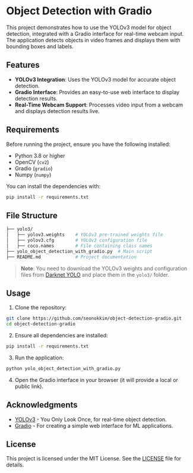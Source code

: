 # Object Detection with Gradio

This project demonstrates how to use the YOLOv3 model for object detection, integrated with a Gradio interface for real-time webcam input. The application detects objects in video frames and displays them with bounding boxes and labels.

## Features

- **YOLOv3 Integration**: Uses the YOLOv3 model for accurate object detection.
- **Gradio Interface**: Provides an easy-to-use web interface to display detection results.
- **Real-Time Webcam Support**: Processes video input from a webcam and displays detection results live.

## Requirements

Before running the project, ensure you have the following installed:

- Python 3.8 or higher
- OpenCV (`cv2`)
- Gradio (`gradio`)
- Numpy (`numpy`)

You can install the dependencies with:

```bash
pip install -r requirements.txt
```

## File Structure

```bash
├── yolo3/
│   ├── yolov3.weights    # YOLOv3 pre-trained weights file
│   ├── yolov3.cfg        # YOLOv3 configuration file
│   ├── coco.names        # File containing class names
├── yolo_object_detection_with_gradio.py  # Main script
├── README.md             # Project documentation

```

> **Note**: You need to download the YOLOv3 weights and configuration files from [Darknet YOLO](https://pjreddie.com/darknet/yolo/) and place them in the `yolo3/` folder.


## Usage
1.	Clone the repository:
  ```bash
  git clone https://github.com/seonokkim/object-detection-gradio.git
  cd object-detection-gradio
  ```
2. Ensure all dependencies are installed:
  ```bash
  pip install -r requirements.txt  
  ```
3.	Run the application:
  ```bash
  python yolo_object_detection_with_gradio.py
  ```
4.	Open the Gradio interface in your browser (it will provide a local or public link).


## Acknowledgments

- [YOLOv3](https://pjreddie.com/darknet/yolo/) - You Only Look Once, for real-time object detection.
- [Gradio](https://gradio.app/) - For creating a simple web interface for ML applications.

## License

This project is licensed under the MIT License. See the [LICENSE](LICENSE) file for details.
